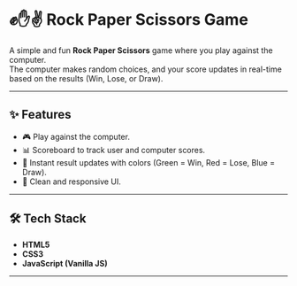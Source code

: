 # ✊✋✌ Rock Paper Scissors Game  

A simple and fun **Rock Paper Scissors** game where you play against the computer.  
The computer makes random choices, and your score updates in real-time based on the results (Win, Lose, or Draw).  

---

## ✨ Features
- 🎮 Play against the computer.
- 📊 Scoreboard to track user and computer scores.
- 🔄 Instant result updates with colors (Green = Win, Red = Lose, Blue = Draw).
- 🎨 Clean and responsive UI.

---

## 🛠️ Tech Stack
- **HTML5**
- **CSS3**
- **JavaScript (Vanilla JS)**

---


